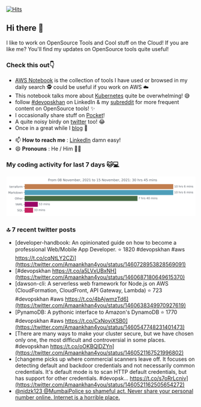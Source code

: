[![Hits](https://hits.seeyoufarm.com/api/count/incr/badge.svg?url=https%3A%2F%2Fgithub.com%2Fakhan4u%2Fhit-counter&count_bg=%2379C83D&title_bg=%23555555&icon=&icon_color=%23E7E7E7&title=visits&edge_flat=false)](https://hits.seeyoufarm.com)

## Hi there 👋

I like to work on OpenSource Tools and Cool stuff on the Cloud! If you are like me? You'll find my updates on OpenSource tools quite useful!

### Check this out👇

* [AWS Notebook](https://histre.com/public/notebooks/dnllyanu/aws/) is the collection of tools I have used or browsed in my daily search 🕵️ could be useful if you work on AWS ☁️
* This notebook talks more about [Kubernetes](https://histre.com/public/notebooks/6uxdvo3y/kubernetes/) quite be overwhelming! 😅
* follow [#devopskhan](https://www.linkedin.com/feed/hashtag/devopskhan/) on LinkedIn & my [subreddit](https://www.reddit.com/r/devopskhan/) for more frequent content on OpenSource tools! ✨
* I occasionally share stuff on [Pocket](https://getpocket.com/@ej6g8d1dp2829A16a9Tf5d4T6bAMp3d8791rejDe86yem3bm4e14ex4fT4dluk29)!
* A quite noisy birdy on [twitter](https://twitter.com/Amaankhan4you) too! 😂
* Once in a great while I [blog](https://linuxparrot.com/) 😬


- 📫 **How to reach me** : [LinkedIn](https://www.linkedin.com/in/amaan-khan-linux-ninja) damn easy!
- 😄 **Pronouns** : He / Him 🤷‍♂️

### My coding activity for last 7 days 🐱💻

<img src="https://github.com/akhan4u/akhan4u/blob/main/images/stat.svg" alt="Amaan's Wakatime Activity!"/>

### 🔝 7 recent twitter posts
<!-- DEVDOJO:START -->
- [developer-handbook: An opinionated guide on how to become a professional Web/Mobile App Developer.
⭐️ 1820
#devopskhan #aws
https://t.co/cqNtLY2CZi](https://twitter.com/Amaankhan4you/status/1460728953828569091)
- [#devopskhan https://t.co/a5LVxUBxNH](https://twitter.com/Amaankhan4you/status/1460687180649615370)
- [dawson-cli: A serverless web framework for Node.js on AWS &lpar;CloudFormation, CloudFront, API Gateway, Lambda&rpar;
⭐️ 723
#devopskhan #aws
https://t.co/4bAjwmzTd6](https://twitter.com/Amaankhan4you/status/1460638349970927619)
- [PynamoDB: A pythonic interface to Amazon&#39;s DynamoDB
⭐️ 1770
#devopskhan #aws
https://t.co/CxNoyiXSB0](https://twitter.com/Amaankhan4you/status/1460547748231401473)
- [There are many ways to make your cluster secure, but we have chosen only one, the most difficult and controversial in some places. #devopskhan https://t.co/oOKBQlDZYn](https://twitter.com/Amaankhan4you/status/1460521167521996802)
- [changeme picks up where commercial scanners leave off. It focuses on detecting default and backdoor credentials and not necessarily common credentials. It&#39;s default mode is to scan HTTP default credentials, but has support for other credentials. #devopsk… https://t.co/s7oRrLcniv](https://twitter.com/Amaankhan4you/status/1460521162505654272)
- [@nidzk123 @MumbaiPolice so shameful act. Never share your personal number online. Internet is a horrible place.](https://twitter.com/Amaankhan4you/status/1460517309533999112)
<!-- DEVDOJO:END -->

<!-- ![Amaan's GitHub stats](https://github-readme-stats.vercel.app/api?username=akhan4u&count_private=true&show_icons=true&hide=contribs) -->

